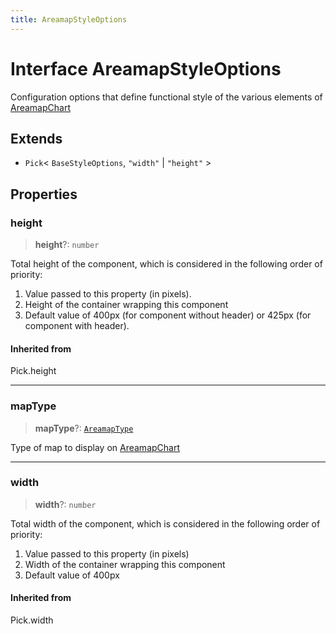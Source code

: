 ```yaml
---
title: AreamapStyleOptions
---
```


# Interface AreamapStyleOptions

Configuration options that define functional style of the various elements of [AreamapChart](../functions/function.AreamapChart.md)

## Extends

- `Pick`\< `BaseStyleOptions`, `"width"` \| `"height"` \>

## Properties

### height

> **height**?: `number`

Total height of the component, which is considered in the following order of priority:

1. Value passed to this property (in pixels).
2. Height of the container wrapping this component
3. Default value of 400px (for component without header) or 425px (for component with header).

#### Inherited from

Pick.height

***

### mapType

> **mapType**?: [`AreamapType`](../type-aliases/type-alias.AreamapType.md)

Type of map to display on [AreamapChart](../functions/function.AreamapChart.md)

***

### width

> **width**?: `number`

Total width of the component, which is considered in the following order of priority:

1. Value passed to this property (in pixels)
2. Width of the container wrapping this component
3. Default value of 400px

#### Inherited from

Pick.width
